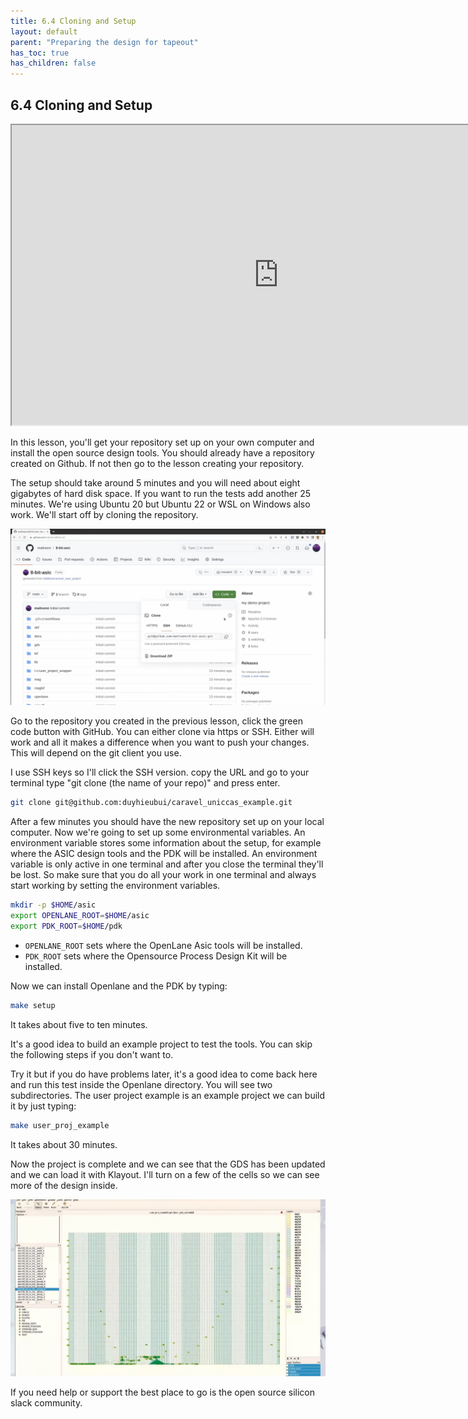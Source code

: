```yaml
---
title: 6.4 Cloning and Setup
layout: default
parent: "Preparing the design for tapeout"
has_toc: true
has_children: false
---
```

## 6.4 Cloning and Setup
<iframe src="https://drive.google.com/file/d/170Z610mlHnUuRkrmAAMxkURA9pntXxdf/preview" width="854" height="480" allow="autoplay"></iframe>

<!-- ### Lecture notes
<iframe src="https://docs.google.com/document/d/e/2PACX-1vT_D5nyG9QmsA2rHOCmo3YBy_Xn7u-5kibgnCFLGvCWnSn7l2V97UMKdAW-pTdpUsttTWmV06Qs54nT/pub?embedded=true" width="854" height="480"></iframe> -->

In this lesson, you'll get your repository set up on your own computer and install the open source design tools. You should already have a repository created on Github. If not then go to the lesson creating your repository.

The setup should take around 5 minutes and you will need about eight gigabytes of hard disk space. If you want to run the tests add another 25 minutes. We're using Ubuntu 20 but Ubuntu 22 or WSL on Windows also work. We'll start off by cloning the repository.

![](images/6.4-01-github.png)

Go to the repository you created in the previous lesson, click the green code button with GitHub. You can either clone via https or SSH. Either will work and all it makes a difference when you want to push your changes. This will depend on the git client you use.

I use SSH keys so I'll click the SSH version. copy the URL and go to your terminal type "git clone (the name of your repo)" and press enter.
```sh
git clone git@github.com:duyhieubui/caravel_uniccas_example.git
```

After a few minutes you should have the new repository set up on your local computer. Now we're going to set up some environmental variables. An environment variable stores some information about the setup, for example where the ASIC design tools and the PDK will be installed. An environment variable is only active in one terminal and after you close the terminal they'll be lost. So make sure that you do all your work in one terminal and always start working by setting the environment variables. 
```sh
mkdir -p $HOME/asic
export OPENLANE_ROOT=$HOME/asic
export PDK_ROOT=$HOME/pdk
```

- `OPENLANE_ROOT` sets where the OpenLane Asic tools will be installed.
- `PDK_ROOT` sets where the Opensource Process Design Kit will be installed.

Now we can install Openlane and the PDK by typing:
```sh
make setup 
```
It takes about five to ten minutes.

It's a good idea to build an example project to test the tools. You can skip the following steps if you don't want to.

Try it but if you do have problems later, it's a good idea to come back here and run this test inside the Openlane directory. You will see two subdirectories. The user project example is an example project we can build it by just typing:

```sh
make user_proj_example
```

It takes about 30 minutes.

Now the project is complete and we can see that the GDS has been updated and we can load it with Klayout. I'll turn on a few of the cells so we can see more of the design inside.

![](images/6.4-02-klayout.png)

If you need help or support the best place to go is the open source silicon slack community. 